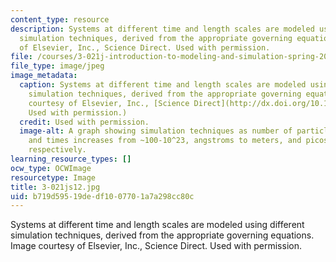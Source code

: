 ```yaml
---
content_type: resource
description: Systems at different time and length scales are modeled using different
  simulation techniques, derived from the appropriate governing equations. Image courtesy
  of Elsevier, Inc., Science Direct. Used with permission.
file: /courses/3-021j-introduction-to-modeling-and-simulation-spring-2012/b719d59519dedf1007701a7a298cc80c_3-021js12.jpg
file_type: image/jpeg
image_metadata:
  caption: Systems at different time and length scales are modeled using different
    simulation techniques, derived from the appropriate governing equations. (Image
    courtesy of Elsevier, Inc., [Science Direct](http://dx.doi.org/10.1016/S1369-7021(07)70208-0).
    Used with permission.)
  credit: Used with permission.
  image-alt: A graph showing simulation techniques as number of particles, lengths,
    and times increases from ~100-10^23, angstroms to meters, and picoseconds to seconds,
    respectively.
learning_resource_types: []
ocw_type: OCWImage
resourcetype: Image
title: 3-021js12.jpg
uid: b719d595-19de-df10-0770-1a7a298cc80c
---
```

Systems at different time and length scales are modeled using different simulation techniques, derived from the appropriate governing equations. Image courtesy of Elsevier, Inc., Science Direct. Used with permission.